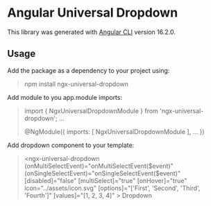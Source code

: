 # Angular Universal Dropdown

This library was generated with [Angular CLI](https://github.com/angular/angular-cli) version 16.2.0.

## Usage

Add the package as a dependency to your project using:
> npm install ngx-universal-dropdown

Add module to you app.module imports:

>import { NgxUniversalDropdownModule } from 'ngx-universal-dropdown';
>...
>
>@NgModule({
>    imports: [ NgxUniversalDropdownModule ],
>    ...
>})

Add dropdown component to your template:

><ngx-universal-dropdown
    (onMultiSelectEvent)="onMultiSelectEvent($event)"
    (onSingleSelectEvent)="onSingleSelectEvent($event)"
    [disabled]="false"
    [multiSelect]="true"
    [onHover]="true"
    icon="../assets/icon.svg"
    [options]="['First', 'Second', 'Third', 'Fourth']"
    [values]="[1, 2, 3, 4]"
    >
    Dropdown
  </ngx-universal-dropdown>
